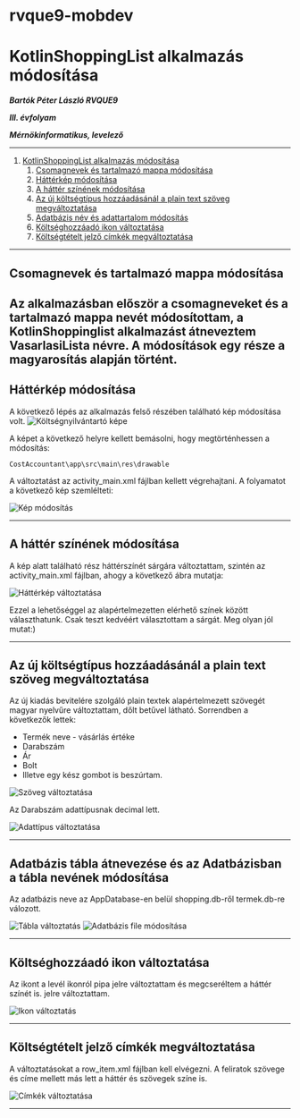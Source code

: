 # rvque9-mobdev

# KotlinShoppingList alkalmazás módosítása
***Bartók Péter László RVQUE9***

***III. évfolyam*** 

***Mérnökinformatikus, levelező***

---

1. [KotlinShoppingList alkalmazás módosítása](#kotlinshoppinglist-alkalmazás-módosítása)
   1. [Csomagnevek és tartalmazó mappa módosítása](#csomagnevek-és-tartalmazó-mappa-módosítása)
   2. [Háttérkép módosítása](#háttérkép-módosítása)
   3. [A háttér színének módosítása](#a-háttér-színének-módosítása)
   4. [Az új költségtípus hozzáadásánál a plain text szöveg megváltoztatása](#az-új-költségtípus-hozzáadásánál-a-plain-text-szöveg-megváltoztatása)
   5. [Adatbázis név és adattartalom módosítás](#adatbázis-név-és-adattartalom-módosítás)
   6. [Költséghozzáadó ikon változtatása](#költséghozzáadó-ikon-változtatása)
   7. [Költségtételt jelző címkék megváltoztatása](#költségtételt-jelző-címkék-megváltoztatása)

---


## Csomagnevek és tartalmazó mappa módosítása

Az alkalmazásban először a csomagneveket és a tartalmazó mappa nevét módosítottam, a KotlinShoppinglist alkalmazást átneveztem VasarlasiLista névre.
A módosítások egy része a magyarosítás alapján történt.
---

## Háttérkép módosítása

A következő lépés az alkalmazás felső részében található kép módosítása volt.
![Költségnyilvántartó képe](images/activiti_main.jpg)

A képet a következő helyre kellett bemásolni, hogy megtörténhessen a módosítás:

```
CostAccountant\app\src\main\res\drawable
```

A változtatást az activity_main.xml fájlban kellett végrehajtani. A folyamatot a következő kép szemlélteti:

![Kép módosítás](images/Modify_background_pictures.jpg)

---

## A háttér színének módosítása

A kép alatt található rész háttérszínét sárgára változtattam, szintén az activity_main.xml fájlban, ahogy a következő ábra mutatja:

![Háttérkép változtatása](images/03.jpg)

Ezzel a lehetőséggel az alapértelmezetten elérhető színek között választhatunk. Csak teszt kedvéért választottam a sárgát. Meg olyan jól mutat:)


---

## Az új költségtípus hozzáadásánál a plain text szöveg megváltoztatása

Az új kiadás bevitelére szolgáló plain textek alapértelmezett szövegét magyar nyelvűre változtattam, dőlt betűvel látható. Sorrendben a következők lettek:
* Termék neve - vásárlás értéke
* Darabszám
* Ár
* Bolt
* Illetve egy kész gombot is beszúrtam.

![Szöveg változtatása](images/04.jpg)

Az Darabszám adattípusnak decimal lett.

![Adattípus változtatása](images/05.jpg)

---

## Adatbázis tábla átnevezése és az Adatbázisban a tábla nevének módosítása
Az adatbázis neve az AppDatabase-en belül shopping.db-ről termek.db-re válozott.

![Tábla változtatás](images/06.jpg)
![Adatbázis file módosítása](images/07.jpg)

---

## Költséghozzáadó ikon változtatása

Az ikont a levél ikonról pipa jelre változtattam és megcseréltem a háttér színét is. jelre változtattam.

![Ikon változtatás](images/08.jpg)

---

## Költségtételt jelző címkék megváltoztatása

A változtatásokat a row_item.xml fájlban kell elvégezni. A feliratok szövege és címe mellett más lett a háttér és szövegek színe is.

![Címkék változtatása](images/09.jpg)


---
